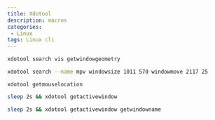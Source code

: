 ```yaml
---
title: Xdotool
description: macros 
categories:
 - Linux
tags: Linux cli
---
```

> 

```sh
xdotool search vis getwindowgeometry
```

```sh
xdotool search --name mpv windowsize 1011 570 windowmove 2117 25
```

```
xdotool getmouselocation
```
```sh
sleep 2s && xdotool getactivewindow
```
```sh
sleep 2s && xdotool getactivewindow getwindowname
```
